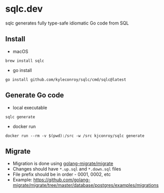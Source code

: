 # sqlc.dev

sqlc generates fully type-safe idiomatic Go code from SQL

## Install

- macOS
```shell
brew install sqlc
```
- go install
```shell
go install github.com/kyleconroy/sqlc/cmd/sqlc@latest
```

## Generate Go code

- local executable
```shell
sqlc generate
```

- docker run
```shell
docker run --rm -v $(pwd):/src -w /src kjconroy/sqlc generate
```

## Migrate

- Migration is done using [golang-migrate/migrate](https://github.com/golang-migrate/migrate)
- Changes should have `*.up.sql` and `*.down.sql` files
- File prefix should be in order - 0001, 0002, etc
- Example: https://github.com/golang-migrate/migrate/tree/master/database/postgres/examples/migrations